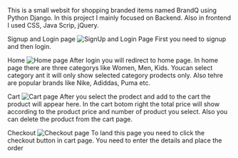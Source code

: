 This is a small websit for shopping branded items named BrandQ using Python Django. In this project I mainly focused on Backend. Also in frontend I used CSS, Java Scrip, jQuery.

Signup and Login page
![SignUp and Login Page](https://github.com/afsal404/BrandQ_Website_for_shopping/assets/149654035/b02cc125-614b-4e71-9c55-5b15fba8498e)
First you need to signup and then login.

Home
![Home page](https://github.com/afsal404/BrandQ_Website_for_shopping/assets/149654035/b48e65de-0d3c-4a52-afb3-d0ba9b341600)
After login you will redirect to home page. In home page there are three categorys like Women, Men, Kids. Youcan select category ant it will only show selected category prodects only. Also tehre are popular brands like Nike, Adiddas, Puma etc.

Cart
![Cart page](https://github.com/afsal404/BrandQ_Website_for_shopping/assets/149654035/982e7664-ad40-48c2-8863-98da3b7045cc)
After you select the prodect and add to the cart the product will appear here. In the cart botom right the total price will show according to the product price and number of product you select. Also you can delete the product from the cart page.

Checkout
![Checkout page](https://github.com/afsal404/BrandQ_Website_for_shopping/assets/149654035/2edcfbc8-7d8d-460d-973a-acb2e8fdf58e)
To land this page you need to click the checkout button in cart page. You need to enter the details and place the order 
